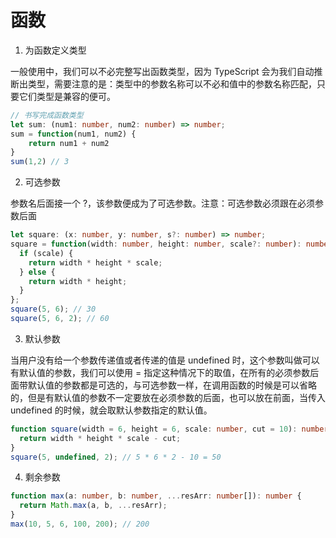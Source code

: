 # 函数

1. 为函数定义类型

一般使用中，我们可以不必完整写出函数类型，因为 TypeScript 会为我们自动推断出类型，需要注意的是：类型中的参数名称可以不必和值中的参数名称匹配，只要它们类型是兼容的便可。

```ts
// 书写完成函数类型
let sum: (num1: number, num2: number) => number;
sum = function(num1, num2) {
    return num1 + num2
}
sum(1,2) // 3
```

2. 可选参数

参数名后面接一个 ?，该参数便成为了可选参数。注意：可选参数必须跟在必须参数后面

```ts
let square: (x: number, y: number, s?: number) => number;
square = function(width: number, height: number, scale?: number): number {
  if (scale) {
    return width * height * scale;
  } else {
    return width * height;
  }
};
square(5, 6); // 30
square(5, 6, 2); // 60
```

3. 默认参数

当用户没有给一个参数传递值或者传递的值是 undefined 时，这个参数叫做可以有默认值的参数，我们可以使用 = 指定这种情况下的取值，在所有的必须参数后面带默认值的参数都是可选的，与可选参数一样，在调用函数的时候是可以省略的，但是有默认值的参数不一定要放在必须参数的后面，也可以放在前面，当传入 undefined 的时候，就会取默认参数指定的默认值。

```ts
function square(width = 6, height = 6, scale: number, cut = 10): number {
  return width * height * scale - cut;
}
square(5, undefined, 2); // 5 * 6 * 2 - 10 = 50
```

4. 剩余参数

```ts
function max(a: number, b: number, ...resArr: number[]): number {
  return Math.max(a, b, ...resArr);
}
max(10, 5, 6, 100, 200); // 200
```
